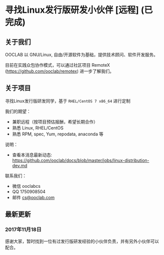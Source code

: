 # 寻找Linux发行版研发小伙伴 [远程] (已完成)

## 关于我们

OOCLAB 以 GNU/Linux, 自由/开源软件为基础，提供技术顾问、软件开发服务。

目前在实践众包协作模式，可以通过社区项目 RemoteX (https://github.com/ooclab/remotex) 进一步了解我们。

## 关于项目

寻找Linux发行版研发同学，基于 `RHEL/CentOS 7 x86_64` 进行定制

我们的期望：

- 兼职远程（按项目预估报酬，希望长期合作）
- 熟悉 Linux, RHEL/CentOS
- 熟悉 RPM, spec, Yum, repodata, anaconda 等

说明：

- 查看本消息最新动态: https://github.com/ooclab/docs/blob/master/jobs/linux-distribution-dev.md

联系我们：

- 微信 ooclabcs
- QQ 1750908504
- 邮件 cs@ooclab.com

## 最新更新

### 2017年11月18日

感谢大家，暂时找到一位有过发行版研发经验的小伙伴负责，并有另外小伙伴可以配合。
